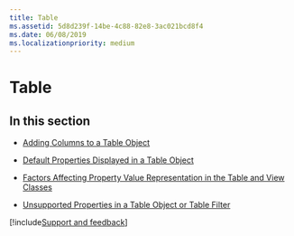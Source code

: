 ```yaml
---
title: Table
ms.assetid: 5d8d239f-14be-4c88-82e8-3ac021bcd8f4
ms.date: 06/08/2019
ms.localizationpriority: medium
---
```



# Table

## In this section


- [Adding Columns to a Table Object](adding-columns-to-a-table-object.md)
    
- [Default Properties Displayed in a Table Object](default-properties-displayed-in-a-table-object.md)
    
- [Factors Affecting Property Value Representation in the Table and View Classes](factors-affecting-property-value-representation-in-the-table-and-view-classes.md)
    
- [Unsupported Properties in a Table Object or Table Filter](unsupported-properties-in-a-table-object-or-table-filter.md)

[!include[Support and feedback](~/includes/feedback-boilerplate.md)]